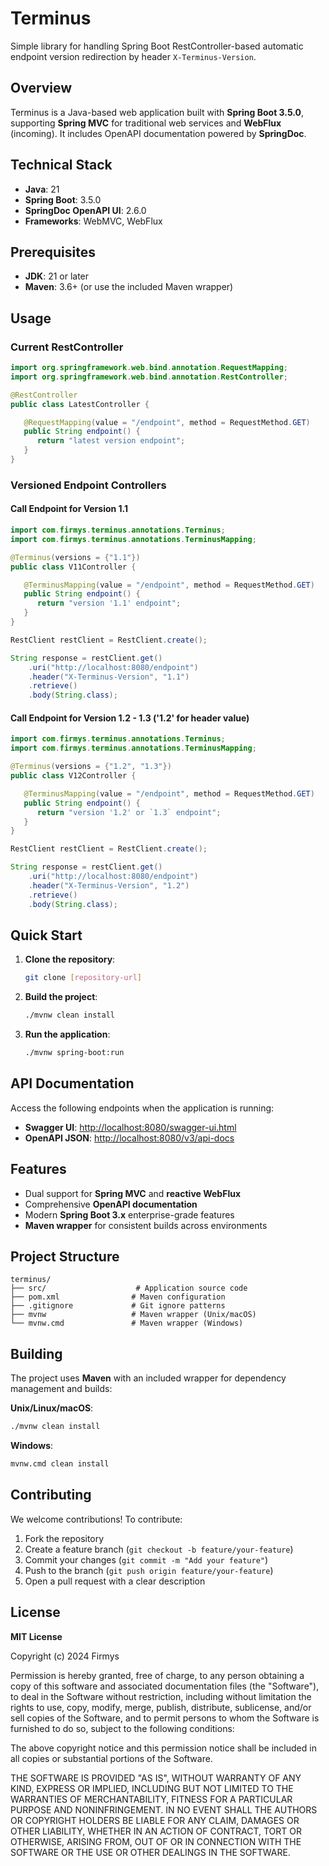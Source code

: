# Terminus

Simple library for handling Spring Boot RestController-based automatic endpoint version 
redirection by header `X-Terminus-Version`.

## Overview

Terminus is a Java-based web application built with **Spring Boot 3.5.0**,
supporting **Spring MVC** for traditional web services and **WebFlux** (incoming).
It includes OpenAPI documentation powered by **SpringDoc**.

## Technical Stack

- **Java**: 21
- **Spring Boot**: 3.5.0
- **SpringDoc OpenAPI UI**: 2.6.0
- **Frameworks**: WebMVC, WebFlux

## Prerequisites

- **JDK**: 21 or later
- **Maven**: 3.6+ (or use the included Maven wrapper)

## Usage

### Current RestController

```java
import org.springframework.web.bind.annotation.RequestMapping;
import org.springframework.web.bind.annotation.RestController;

@RestController
public class LatestController {

   @RequestMapping(value = "/endpoint", method = RequestMethod.GET)
   public String endpoint() {
      return "latest version endpoint";
   }
}
```

### Versioned Endpoint Controllers

#### Call Endpoint for Version 1.1
```java
import com.firmys.terminus.annotations.Terminus;
import com.firmys.terminus.annotations.TerminusMapping;

@Terminus(versions = {"1.1"})
public class V11Controller {

   @TerminusMapping(value = "/endpoint", method = RequestMethod.GET)
   public String endpoint() {
      return "version '1.1' endpoint";
   }
}
```

```java
RestClient restClient = RestClient.create();

String response = restClient.get()
    .uri("http://localhost:8080/endpoint")
    .header("X-Terminus-Version", "1.1")
    .retrieve()
    .body(String.class);

```

#### Call Endpoint for Version 1.2 - 1.3 ('1.2' for header value)
```java
import com.firmys.terminus.annotations.Terminus;
import com.firmys.terminus.annotations.TerminusMapping;

@Terminus(versions = {"1.2", "1.3"})
public class V12Controller {

   @TerminusMapping(value = "/endpoint", method = RequestMethod.GET)
   public String endpoint() {
      return "version '1.2' or `1.3` endpoint";
   }
}
```

```java
RestClient restClient = RestClient.create();

String response = restClient.get()
    .uri("http://localhost:8080/endpoint")
    .header("X-Terminus-Version", "1.2")
    .retrieve()
    .body(String.class);

```

## Quick Start

1. **Clone the repository**:
   ```bash
   git clone [repository-url]
   ```

2. **Build the project**:
   ```bash
   ./mvnw clean install
   ```

3. **Run the application**:
   ```bash
   ./mvnw spring-boot:run
   ```

## API Documentation

Access the following endpoints when the application is running:
- **Swagger UI**: [http://localhost:8080/swagger-ui.html](http://localhost:8080/swagger-ui.html)
- **OpenAPI JSON**: [http://localhost:8080/v3/api-docs](http://localhost:8080/v3/api-docs)

## Features

- Dual support for **Spring MVC** and **reactive WebFlux**
- Comprehensive **OpenAPI documentation**
- Modern **Spring Boot 3.x** enterprise-grade features
- **Maven wrapper** for consistent builds across environments

## Project Structure

```
terminus/
├── src/                    # Application source code
├── pom.xml                # Maven configuration
├── .gitignore             # Git ignore patterns
├── mvnw                   # Maven wrapper (Unix/macOS)
└── mvnw.cmd               # Maven wrapper (Windows)
```

## Building

The project uses **Maven** with an included wrapper for dependency management and builds:

**Unix/Linux/macOS**:
```bash
./mvnw clean install
```

**Windows**:
```bash
mvnw.cmd clean install
```

## Contributing

We welcome contributions! To contribute:
1. Fork the repository
2. Create a feature branch (`git checkout -b feature/your-feature`)
3. Commit your changes (`git commit -m "Add your feature"`)
4. Push to the branch (`git push origin feature/your-feature`)
5. Open a pull request with a clear description

## License

**MIT License**

Copyright (c) 2024 Firmys

Permission is hereby granted, free of charge, to any person obtaining a copy of this software
and associated documentation files (the "Software"), to deal in the Software without restriction,
including without limitation the rights to use, copy, modify, merge, publish, distribute, 
sublicense, and/or sell copies of the Software, and to permit persons to whom the Software 
is furnished to do so, subject to the following conditions:

The above copyright notice and this permission notice shall be included in all copies or
substantial portions of the Software.

THE SOFTWARE IS PROVIDED "AS IS", WITHOUT WARRANTY OF ANY KIND, EXPRESS OR IMPLIED, INCLUDING 
BUT NOT LIMITED TO THE WARRANTIES OF MERCHANTABILITY, FITNESS FOR A PARTICULAR PURPOSE AND
NONINFRINGEMENT. IN NO EVENT SHALL THE AUTHORS OR COPYRIGHT HOLDERS BE LIABLE FOR ANY CLAIM,
DAMAGES OR OTHER LIABILITY, WHETHER IN AN ACTION OF CONTRACT, TORT OR OTHERWISE, ARISING FROM,
OUT OF OR IN CONNECTION WITH THE SOFTWARE OR THE USE OR OTHER DEALINGS IN THE SOFTWARE.
